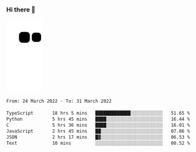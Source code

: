 ### Hi there 👋
![Alt text](https://raw.githubusercontent.com/romain22222/romain22222/output/github-contribution-grid-snake.svg)

<!--START_SECTION:waka-->

```text
From: 24 March 2022 - To: 31 March 2022

TypeScript       18 hrs 5 mins   █████████████░░░░░░░░░░░░   51.65 %
Python           5 hrs 45 mins   ████░░░░░░░░░░░░░░░░░░░░░   16.44 %
C                5 hrs 36 mins   ████░░░░░░░░░░░░░░░░░░░░░   16.01 %
JavaScript       2 hrs 45 mins   ██░░░░░░░░░░░░░░░░░░░░░░░   07.86 %
JSON             2 hrs 17 mins   █▓░░░░░░░░░░░░░░░░░░░░░░░   06.53 %
Text             10 mins         ░░░░░░░░░░░░░░░░░░░░░░░░░   00.52 %
```

<!--END_SECTION:waka-->
<!--
**romain22222/romain22222** is a ✨ _special_ ✨ repository because its `README.md` (this file) appears on your GitHub profile.

Here are some ideas to get you started:

- 🔭 I’m currently working on ...
- 🌱 I’m currently learning ...
- 👯 I’m looking to collaborate on ...
- 🤔 I’m looking for help with ...
- 💬 Ask me about ...
- 📫 How to reach me: ...
- 😄 Pronouns: ...
- ⚡ Fun fact: ...
-->
